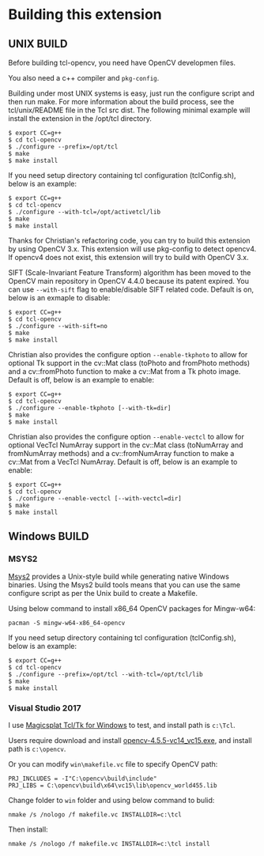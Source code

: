 # Building this extension

## UNIX BUILD

Before building tcl-opencv, you need have OpenCV developmen files.

You also need a c++ compiler and `pkg-config`.

Building under most UNIX systems is easy, just run the configure script
and then run make. For more information about the build process, see
the tcl/unix/README file in the Tcl src dist. The following minimal
example will install the extension in the /opt/tcl directory.

    $ export CC=g++
    $ cd tcl-opencv
    $ ./configure --prefix=/opt/tcl
    $ make
    $ make install

If you need setup directory containing tcl configuration (tclConfig.sh),
below is an example:

    $ export CC=g++
    $ cd tcl-opencv
    $ ./configure --with-tcl=/opt/activetcl/lib
    $ make
    $ make install

Thanks for Christian's refactoring code, you can try to build this
extension by using OpenCV 3.x. This extension will use pkg-config
to detect opencv4. If opencv4 does not exist, this extension will
try to build with OpenCV 3.x.

SIFT (Scale-Invariant Feature Transform) algorithm has been moved to
the OpenCV main repository in OpenCV 4.4.0 because its patent expired.
You can use `--with-sift` flag to enable/disable SIFT related code.
Default is on, below is an exmaple to disable:

    $ export CC=g++
    $ cd tcl-opencv
    $ ./configure --with-sift=no
    $ make
    $ make install

Christian also provides the configure option `--enable-tkphoto`
to allow for optional Tk support in the cv::Mat class (toPhoto and
fromPhoto methods) and a cv::fromPhoto function to make a cv::Mat
from a Tk photo image.
Default is off, below is an example to enable:

    $ export CC=g++
    $ cd tcl-opencv
    $ ./configure --enable-tkphoto [--with-tk=dir]
    $ make
    $ make install

Christian also provides the configure option `--enable-vectcl`
to allow for optional VecTcl NumArray support in the cv::Mat class
(toNumArray and fromNumArray methods) and a cv::fromNumArray function
to make a cv::Mat from a VecTcl NumArray.
Default is off, below is an example to enable:

    $ export CC=g++
    $ cd tcl-opencv
    $ ./configure --enable-vectcl [--with-vectcl=dir]
    $ make
    $ make install

## Windows BUILD

### MSYS2

[Msys2](https://www.msys2.org/)  provides a Unix-style build while generating
native Windows binaries. Using the Msys2 build tools means that you can use
the same configure script as per the Unix build to create a Makefile.

Using below command to install x86_64 OpenCV packages for Mingw-w64:

    pacman -S mingw-w64-x86_64-opencv

If you need setup directory containing tcl configuration (tclConfig.sh),
below is an example:

    $ export CC=g++
    $ cd tcl-opencv
    $ ./configure --prefix=/opt/tcl --with-tcl=/opt/tcl/lib
    $ make
    $ make install

### Visual Studio 2017

I use [Magicsplat Tcl/Tk for Windows](https://www.magicsplat.com/tcl-installer/index.html)
to test, and install path is `c:\Tcl`.

Users require download and install
[opencv-4.5.5-vc14_vc15.exe](https://sourceforge.net/projects/opencvlibrary/files/4.5.5/),
and install path is `c:\opencv`.

Or you can modify `win\makefile.vc` file to specify OpenCV path:

    PRJ_INCLUDES = -I"C:\opencv\build\include"
    PRJ_LIBS = C:\opencv\build\x64\vc15\lib\opencv_world455.lib

Change folder to `win` folder and using below command to bulid:

    nmake /s /nologo /f makefile.vc INSTALLDIR=c:\tcl

Then install:

    nmake /s /nologo /f makefile.vc INSTALLDIR=c:\tcl install
